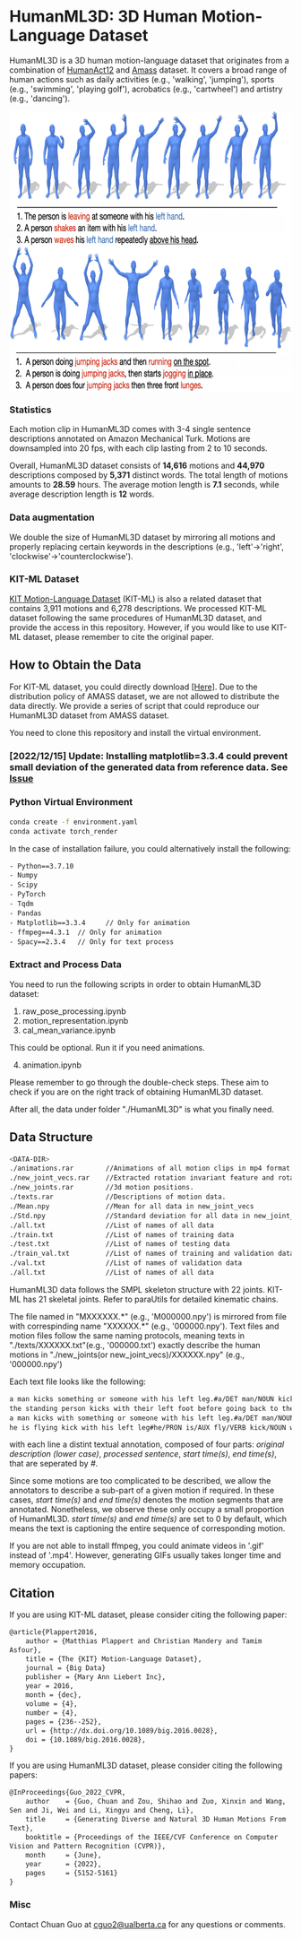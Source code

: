 # <b>HumanML3D: 3D Human Motion-Language Dataset</b>
<!-- ![tesear_image](./HumanML3D/dataset_showcase.png) -->

HumanML3D is a 3D human motion-language dataset that originates from a combination of [HumanAct12](https://github.com/EricGuo5513/action-to-motion) and [Amass](https://github.com/EricGuo5513/action-to-motion) dataset. It covers a broad range of human actions such as daily activities (e.g., 'walking', 'jumping'), sports (e.g., 'swimming', 'playing golf'), acrobatics (e.g., 'cartwheel') and artistry (e.g., 'dancing'). 

<div  align="center">    
  <img src="./dataset_showcase.png"  height = "500" alt="teaser_image" align=center />
</div>


### Statistics
Each motion clip in HumanML3D comes with 3-4 single sentence descriptions annotated on Amazon Mechanical Turk. Motions are downsampled into 20 fps, with each clip lasting from 2 to 10 seconds. 

Overall, HumanML3D dataset consists of **14,616** motions and **44,970** descriptions composed by **5,371** distinct words. The total length of motions amounts to **28.59** hours. The average motion length is **7.1** seconds, while average description length is **12** words.


### Data augmentation

We double the size of HumanML3D dataset by mirroring all motions and properly replacing certain keywords in the descriptions (e.g., 'left'->'right', 'clockwise'->'counterclockwise'). 


### KIT-ML Dataset

[KIT Motion-Language Dataset](https://motion-annotation.humanoids.kit.edu/dataset/) (KIT-ML) is also a related dataset that contains 3,911 motions and 6,278 descriptions. We processed KIT-ML dataset following the same procedures of HumanML3D dataset, and provide the access in this repository. However, if you would like to use KIT-ML dataset, please remember to cite the original paper.


## How to Obtain the Data
For KIT-ML dataset, you could directly download [[Here]](https://drive.google.com/drive/folders/1MnixfyGfujSP-4t8w_2QvjtTVpEKr97t?usp=sharing). Due to the distribution policy of AMASS dataset, we are not allowed to distribute the data directly. We provide a series of script that could reproduce our HumanML3D dataset from AMASS dataset. 

You need to clone this repository and install the virtual environment.

<!-- ### [2021/01/12] Updates: add evaluation related files & scripts   -->

### [2022/12/15] Update: Installing matplotlib=3.3.4 could prevent small deviation of the generated data from reference data. See [Issue](https://github.com/EricGuo5513/HumanML3D/issues/21#issue-1498109924)


### Python Virtual Environment
```sh
conda create -f environment.yaml
conda activate torch_render
```

In the case of installation failure, you could alternatively install the following:
```sh
- Python==3.7.10
- Numpy          
- Scipy          
- PyTorch        
- Tqdm 
- Pandas
- Matplotlib==3.3.4     // Only for animation
- ffmpeg==4.3.1  // Only for animation
- Spacy==2.3.4   // Only for text process
```

<!-- Download [HumanML3D](https://drive.google.com/drive/folders/1e437ofkMW_C6KnP2ef7JY_UuX7XN9_zZ?usp=sharing) dataset. -->


### Extract and Process Data

You need to run the following scripts in order to obtain HumanML3D dataset:

1. raw_pose_processing.ipynb
2. motion_representation.ipynb
3. cal_mean_variance.ipynb

This could be optional. Run it if you need animations. 

4. animation.ipynb

Please remember to go through the double-check steps. These aim to check if you are on the right track of obtaining HumanML3D dataset.

After all, the data under folder "./HumanML3D" is what you finally need.

## Data Structure
```sh
<DATA-DIR>
./animations.rar        //Animations of all motion clips in mp4 format.
./new_joint_vecs.rar    //Extracted rotation invariant feature and rotation features vectors from 3d motion positions.
./new_joints.rar        //3d motion positions.
./texts.rar             //Descriptions of motion data.
./Mean.npy              //Mean for all data in new_joint_vecs
./Std.npy               //Standard deviation for all data in new_joint_vecs
./all.txt               //List of names of all data
./train.txt             //List of names of training data
./test.txt              //List of names of testing data
./train_val.txt         //List of names of training and validation data
./val.txt               //List of names of validation data
./all.txt               //List of names of all data
```
HumanML3D data follows the SMPL skeleton structure with 22 joints. KIT-ML has 21 skeletal joints. Refer to paraUtils for detailed kinematic chains.

The file named in "MXXXXXX.\*" (e.g., 'M000000.npy') is mirrored from file with correspinding name "XXXXXX.\*" (e.g., '000000.npy'). Text files and motion files follow the same naming protocols, meaning texts in "./texts/XXXXXX.txt"(e.g., '000000.txt') exactly describe the human motions in "./new_joints(or new_joint_vecs)/XXXXXX.npy" (e.g., '000000.npy')

Each text file looks like the following:
```sh
a man kicks something or someone with his left leg.#a/DET man/NOUN kick/VERB something/PRON or/CCONJ someone/PRON with/ADP his/DET left/ADJ leg/NOUN#0.0#0.0
the standing person kicks with their left foot before going back to their original stance.#the/DET stand/VERB person/NOUN kick/VERB with/ADP their/DET left/ADJ foot/NOUN before/ADP go/VERB back/ADV to/ADP their/DET original/ADJ stance/NOUN#0.0#0.0
a man kicks with something or someone with his left leg.#a/DET man/NOUN kick/VERB with/ADP something/PRON or/CCONJ someone/PRON with/ADP his/DET left/ADJ leg/NOUN#0.0#0.0
he is flying kick with his left leg#he/PRON is/AUX fly/VERB kick/NOUN with/ADP his/DET left/ADJ leg/NOUN#0.0#0.0
```
with each line a distint textual annotation, composed of four parts: *original description (lower case)*, *processed sentence*, *start time(s)*, *end time(s)*, that are seperated by *#*.

Since some motions are too complicated to be described, we allow the annotators to describe a sub-part of a given motion if required. In these cases, *start time(s)* and *end time(s)* denotes the motion segments that are annotated. Nonetheless, we observe these only occupy a small proportion of HumanML3D. *start time(s)* and *end time(s)* are set to 0 by default, which means the text is captioning the entire sequence of corresponding motion. 

If you are not able to install ffmpeg, you could animate videos in '.gif' instead of '.mp4'. However, generating GIFs usually takes longer time and memory occupation.

## Citation

If you are using KIT-ML dataset, please consider citing the following paper:
```
@article{Plappert2016,
    author = {Matthias Plappert and Christian Mandery and Tamim Asfour},
    title = {The {KIT} Motion-Language Dataset},
    journal = {Big Data}
    publisher = {Mary Ann Liebert Inc},
    year = 2016,
    month = {dec},
    volume = {4},
    number = {4},
    pages = {236--252},
    url = {http://dx.doi.org/10.1089/big.2016.0028},
    doi = {10.1089/big.2016.0028},
}
```

If you are using HumanML3D dataset, please consider citing the following papers:
```
@InProceedings{Guo_2022_CVPR,
    author    = {Guo, Chuan and Zou, Shihao and Zuo, Xinxin and Wang, Sen and Ji, Wei and Li, Xingyu and Cheng, Li},
    title     = {Generating Diverse and Natural 3D Human Motions From Text},
    booktitle = {Proceedings of the IEEE/CVF Conference on Computer Vision and Pattern Recognition (CVPR)},
    month     = {June},
    year      = {2022},
    pages     = {5152-5161}
}
```

### Misc
 Contact Chuan Guo at cguo2@ualberta.ca for any questions or comments.
